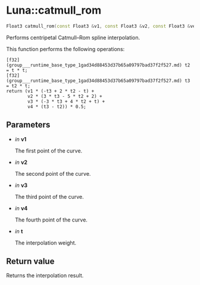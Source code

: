 # Luna::catmull_rom

```c++
Float3 catmull_rom(const Float3 &v1, const Float3 &v2, const Float3 &vec3, const Float3 &vec4, f32 t)
```

Performs centripetal Catmull–Rom spline interpolation. 

This function performs the following operations: 
```
[f32](group___runtime_base_type_1gad34d88453d37b65a09797bad37f2f527.md) t2 = t * t;
[f32](group___runtime_base_type_1gad34d88453d37b65a09797bad37f2f527.md) t3 = t2 * t;
return (v1 * (-t3 + 2 * t2 - t) +
        v2 * (3 * t3 - 5 * t2 + 2) +
        v3 * (-3 * t3 + 4 * t2 + t) +
        v4 * (t3 - t2)) * 0.5;
```


## Parameters
* *in* **v1**

    The first point of the curve. 

* *in* **v2**

    The second point of the curve. 

* *in* **v3**

    The third point of the curve. 

* *in* **v4**

    The fourth point of the curve. 

* *in* **t**

    The interpolation weight. 

## Return value
Returns the interpolation result. 

